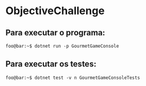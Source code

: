 # ObjectiveChallenge

## Para executar o programa:
```console
foo@bar:~$ dotnet run -p GourmetGameConsole 
```

## Para executar os testes:
```console
foo@bar:~$ dotnet test -v n GourmetGameConsoleTests
```
